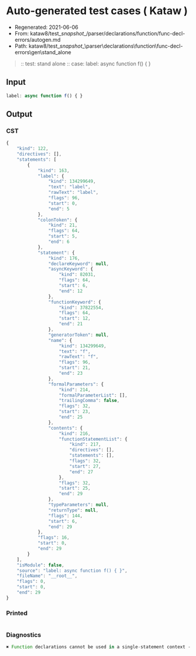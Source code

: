 # Auto-generated test cases ( Kataw )
- Regenerated: 2021-06-06
- From: kataw8/test\__snapshot__/parser/declarations/function/func-decl-errors/autogen.md
- Path: kataw8/test\__snapshot__\parser\declarations\function\func-decl-errors\gen\stand_alone
> :: test: stand alone
> :: case: label: async function f() { }
## Input

`````js
label: async function f() { }
`````
## Output

### CST

```javascript
{
    "kind": 122,
    "directives": [],
    "statements": [
        {
            "kind": 163,
            "label": {
                "kind": 134299649,
                "text": "label",
                "rawText": "label",
                "flags": 96,
                "start": 0,
                "end": 5
            },
            "colonToken": {
                "kind": 21,
                "flags": 64,
                "start": 5,
                "end": 6
            },
            "statement": {
                "kind": 176,
                "declareKeyword": null,
                "asyncKeyword": {
                    "kind": 82031,
                    "flags": 64,
                    "start": 6,
                    "end": 12
                },
                "functionKeyword": {
                    "kind": 37822554,
                    "flags": 64,
                    "start": 12,
                    "end": 21
                },
                "generatorToken": null,
                "name": {
                    "kind": 134299649,
                    "text": "f",
                    "rawText": "f",
                    "flags": 96,
                    "start": 21,
                    "end": 23
                },
                "formalParameters": {
                    "kind": 214,
                    "formalParameterList": [],
                    "trailingComma": false,
                    "flags": 32,
                    "start": 23,
                    "end": 25
                },
                "contents": {
                    "kind": 216,
                    "functionStatementList": {
                        "kind": 217,
                        "directives": [],
                        "statements": [],
                        "flags": 32,
                        "start": 27,
                        "end": 27
                    },
                    "flags": 32,
                    "start": 25,
                    "end": 29
                },
                "typeParameters": null,
                "returnType": null,
                "flags": 144,
                "start": 6,
                "end": 29
            },
            "flags": 16,
            "start": 0,
            "end": 29
        }
    ],
    "isModule": false,
    "source": "label: async function f() { }",
    "fileName": "__root__",
    "flags": 0,
    "start": 0,
    "end": 29
}
```

### Printed

```javascript

```

### Diagnostics

```javascript
✖ Function declarations cannot be used in a single-statement context - start: 6, end: 12

```

